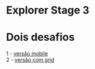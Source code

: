 # Explorer Stage 3

# Dois desafios 
  1 - [versão mobile](https://github.com/vivianemartini/challenge-stage-3-mobile-grid/tree/main/mobile) 
  <br />
  2 - [versão com grid](https://github.com/vivianemartini/challenge-stage-3-mobile-grid/tree/main/grid)
